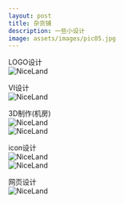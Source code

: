 ```yaml
---
layout: post
title: 杂货铺
description: 一些小设计
image: assets/images/pic05.jpg
---
```


LOGO设计    <br/>
![NiceLand](/assets/images/08logo.jpg)    <br/>

VI设计    <br/>
![NiceLand](/assets/images/09mtsVI.jpg)    <br/>

3D制作(机房)    <br/>
![NiceLand](/assets/images/b1.png)    <br/>
![NiceLand](/assets/images/c1.png)    <br/>

icon设计    <br/>
![NiceLand](/assets/images/icon-01.png)    <br/>
![NiceLand](/assets/images/icon-02.jpg)    <br/>

网页设计    <br/>
![NiceLand](/assets/images/web-other-5.jpg)    <br/>